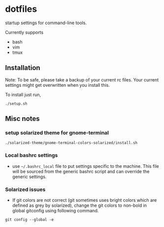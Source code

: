 dotfiles
========

startup settings for command-line tools.

Currently supports
- bash
- vim
- tmux

## Installation
Note: To be safe, please take a backup of your current rc files. Your current settings might get overwritten when you install this.

To install just run,
```
./setup.sh
```
## Misc notes
### setup solarized theme for gnome-terminal
```
./solarized-theme/gnome-terminal-colors-solarized/install.sh
```
### Local bashrc settings 
- use `~/.bashrc_local` file to put settings specific to the machine. This file will be sourced from the generic bashrc script and can override the generic settings.

### Solarized issues
- If git colors are not correct (git sometimes uses bright colors which are defined as grey by solarized),
  change the git colors to non-bold in global gitconfig using following command.
```
git config --global -e
```
